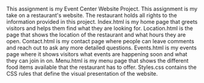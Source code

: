 This assignment is my Event Center Website Project. 
This assignment is my take on a restaurant's website. The restaurant holds all rights to the information provided in this project.
Index.html is my home page that greets visitors and helps them find what they are looking for.
Location.html is the page that shows the location of the restaurant and what hours they are open.
Contact.html is my contact page where people can leave comments and reach out to ask any more detailed questions.
Events.html is my events page where it shows visitors what events are happening soon and what they can join in on.
Menu.html is my menu page that shows the different food items available that the restaurant has to offer.
Styles.css contains the CSS rules that define the visual presentation of the website.